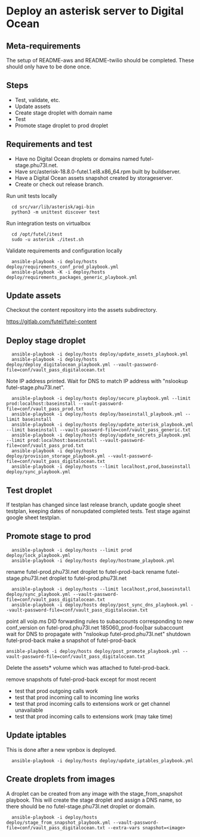 # Deploy an asterisk server to Digital Ocean

## Meta-requirements

The setup of README-aws and README-twilio should be completed. These should only have to be done once.

## Steps

- Test, validate, etc.
- Update assets
- Create stage droplet with domain name
- Test
- Promote stage droplet to prod droplet

## Requirements and test

- Have no Digital Ocean droplets or domains named futel-stage.phu73l.net.
- Have src/asterisk-18.8.0-futel.1.el8.x86_64.rpm built by buildserver.
- Have a Digital Ocean assets snapshot created by storageserver.
- Create or check out release branch.

Run unit tests locally

```
  cd src/var/lib/asterisk/agi-bin
  python3 -m unittest discover test
```

Run integration tests on virtualbox

```
  cd /opt/futel/itest
  sudo -u asterisk ./itest.sh
```

Validate requirements and configuration locally

```
  ansible-playbook -i deploy/hosts deploy/requirements_conf_prod_playbook.yml
  ansible-playbook -K -i deploy/hosts deploy/requirements_packages_generic_playbook.yml
```

## Update assets

Checkout the content repository into the assets subdirectory.

https://gitlab.com/futel/futel-content

## Deploy stage droplet

```
  ansible-playbook -i deploy/hosts deploy/update_assets_playbook.yml
  ansible-playbook -i deploy/hosts deploy/deploy_digitalocean_playbook.yml --vault-password-file=conf/vault_pass_digitalocean.txt
```

Note IP address printed.
Wait for DNS to match IP address with "nslookup futel-stage.phu73l.net".

```
  ansible-playbook -i deploy/hosts deploy/secure_playbook.yml --limit prod:localhost:baseinstall --vault-password-file=conf/vault_pass_prod.txt
  ansible-playbook -i deploy/hosts deploy/baseinstall_playbook.yml --limit baseinstall
  ansible-playbook -i deploy/hosts deploy/update_asterisk_playbook.yml --limit baseinstall --vault-password-file=conf/vault_pass_generic.txt
  ansible-playbook -i deploy/hosts deploy/update_secrets_playbook.yml --limit prod:localhost:baseinstall --vault-password-file=conf/vault_pass_prod.txt
  ansible-playbook -i deploy/hosts deploy/provision_storage_playbook.yml --vault-password-file=conf/vault_pass_digitalocean.txt
  ansible-playbook -i deploy/hosts --limit localhost,prod,baseinstall deploy/sync_playbook.yml
```

## Test droplet

If testplan has changed since last release branch, update google sheet testplan, keeping dates of nonupdated completed tests.
Test stage against google sheet testplan.

## Promote stage to prod

```
  ansible-playbook -i deploy/hosts --limit prod deploy/lock_playbook.yml
  ansible-playbook -i deploy/hosts deploy/hostname_playbook.yml
```

rename futel-prod.phu73l.net droplet to futel-prod-back
rename futel-stage.phu73l.net droplet to futel-prod.phu73l.net

```
  ansible-playbook -i deploy/hosts --limit localhost,prod,baseinstall deploy/sync_playbook.yml --vault-password-file=conf/vault_pass_digitalocean.txt
  ansible-playbook -i deploy/hosts deploy/post_sync_dns_playbook.yml --vault-password-file=conf/vault_pass_digitalocean.txt  
```

point all voip.ms DID forwarding rules to subaccounts corresponding to new conf_version on futel-prod.phu73l.net
  185060_prod-foo|bar subaccount
wait for DNS to propagate with "nslookup futel-prod.phu73l.net"
shutdown futel-prod-back
make a snapshot of futel-prod-back

```
ansible-playbook -i deploy/hosts deploy/post_promote_playbook.yml --vault-password-file=conf/vault_pass_digitalocean.txt
```

Delete the assets* volume which was attached to futel-prod-back.

remove snapshots of futel-prod-back except for most recent

- test that prod outgoing calls work
- test that prod incoming call to incoming line works
- test that prod incoming calls to extensions work or get channel unavailable
- test that prod incoming calls to extensions work (may take time)

## Update iptables

This is done after a new vpnbox is deployed.

```
  ansible-playbook -i deploy/hosts deploy/update_iptables_playbook.yml
```

## Create droplets from images

A droplet can be created from any image with the stage_from_snapshot playbook. This will create the stage droplet and assign a DNS name, so there should be no futel-stage.phu73l.net droplet or domain.

```
  ansible-playbook -i deploy/hosts deploy/stage_from_snapshot_playbook.yml --vault-password-file=conf/vault_pass_digitalocean.txt --extra-vars snapshot=<image>
```
